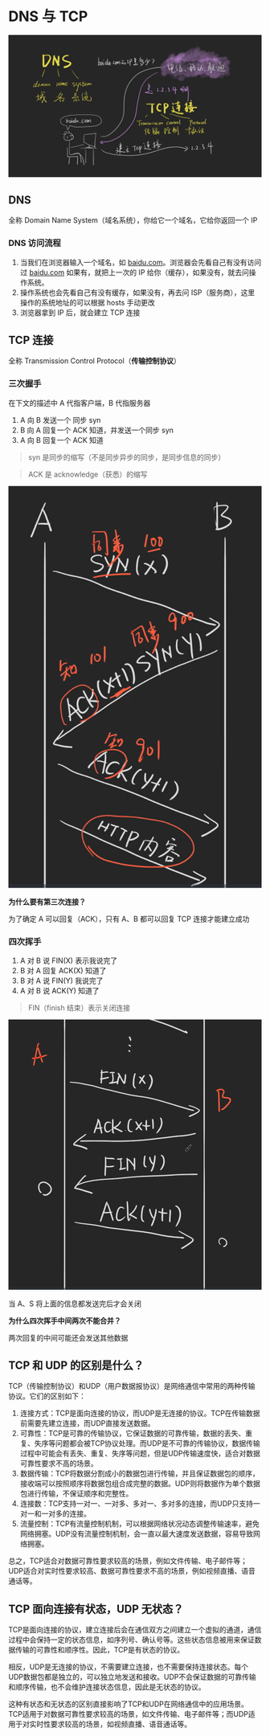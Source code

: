 # DNS 与 TCP

![](./images/dns-tcp-1.jpg)

## DNS

全称 Domain Name System（域名系统），你给它一个域名，它给你返回一个 IP

### DNS 访问流程

1. 当我们在浏览器输入一个域名，如 [baidu.com](http://baidu.com)。浏览器会先看自己有没有访问过 [baidu.com](http://baidu.com) 如果有，就把上一次的 IP 给你（缓存），如果没有，就去问操作系统。
2. 操作系统也会先看自己有没有缓存，如果没有，再去问 ISP（服务商），这里操作的系统地址的可以根据 hosts 手动更改
3. 浏览器拿到 IP 后，就会建立 TCP 连接

## TCP 连接

全称 Transmission Control Protocol（**传输控制协议**）

### 三次握手

在下文的描述中 A 代指客户端，B 代指服务器

1. A 向 B 发送一个 同步 syn
2. B 向 A 回复一个 ACK 知道，并发送一个同步 syn
3. A 向 B 回复一个 ACK 知道

> syn 是同步的缩写（不是同步异步的同步，是同步信息的同步）

> ACK 是 acknowledge（获悉）的缩写

![](./images/dns-tcp-2.png)

**为什么要有第三次连接？**

为了确定 A 可以回复（ACK），只有 A、B 都可以回复 TCP 连接才能建立成功

### 四次挥手

1. A 对 B 说 FIN(X) 表示我说完了
2. B 对 A 回复 ACK(X) 知道了
3. B 对 A 说 FIN(Y) 我说完了
4. A 对 B 说 ACK(Y) 知道了

> FIN（finish 结束）表示关闭连接

![](./images/dns-tcp-3.png)

当 A、S 将上面的信息都发送完后才会关闭

**为什么四次挥手中间两次不能合并？**

两次回复的中间可能还会发送其他数据

## TCP 和 UDP 的区别是什么？

TCP（传输控制协议）和UDP（用户数据报协议）是网络通信中常用的两种传输协议。它们的区别如下：

1. 连接方式：TCP是面向连接的协议，而UDP是无连接的协议。TCP在传输数据前需要先建立连接，而UDP直接发送数据。
2. 可靠性：TCP是可靠的传输协议，它保证数据的可靠传输，数据的丢失、重复、失序等问题都会被TCP协议处理。而UDP是不可靠的传输协议，数据传输过程中可能会有丢失、重复、失序等问题，但是UDP传输速度快，适合对数据可靠性要求不高的场景。
3. 数据传输：TCP将数据分割成小的数据包进行传输，并且保证数据包的顺序，接收端可以按照顺序将数据包组合成完整的数据。UDP则将数据作为单个数据包进行传输，不保证顺序和完整性。
4. 连接数：TCP支持一对一、一对多、多对一、多对多的连接，而UDP只支持一对一和一对多的连接。
5. 流量控制：TCP有流量控制机制，可以根据网络状况动态调整传输速率，避免网络拥塞。UDP没有流量控制机制，会一直以最大速度发送数据，容易导致网络拥塞。

总之，TCP适合对数据可靠性要求较高的场景，例如文件传输、电子邮件等；UDP适合对实时性要求较高、数据可靠性要求不高的场景，例如视频直播、语音通话等。

## TCP 面向连接有状态，UDP 无状态？

TCP是面向连接的协议，建立连接后会在通信双方之间建立一个虚拟的通道，通信过程中会保持一定的状态信息，如序列号、确认号等。这些状态信息被用来保证数据传输的可靠性和顺序性。因此，TCP是有状态的协议。

相反，UDP是无连接的协议，不需要建立连接，也不需要保持连接状态。每个UDP数据包都是独立的，可以独立地发送和接收。UDP不会保证数据的可靠传输和顺序传输，也不会维护连接状态信息，因此是无状态的协议。

这种有状态和无状态的区别直接影响了TCP和UDP在网络通信中的应用场景。TCP适用于对数据可靠性要求较高的场景，如文件传输、电子邮件等；而UDP适用于对实时性要求较高的场景，如视频直播、语音通话等。